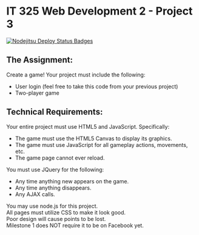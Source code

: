 IT 325 Web Development 2 - Project 3
=========

[![Nodejitsu Deploy Status Badges](https://webhooks.nodejitsu.com/bfm09a/webdev-project3.png)](https://webops.nodejitsu.com#bfm09a/webdev-project3)

The Assignment:
-----------------
Create a game!  Your project must include the following:

* User login (feel free to take this code from your previous project)
* Two-player game

Technical Requirements:
-----------------
Your entire project must use HTML5 and JavaScript.  Specifically:

* The game must use the HTML5 Canvas to display its graphics.
* The game must use JavaScript for all gameplay actions, movements, etc.
* The game page cannot ever reload.

You must use JQuery for the following:

* Any time anything new appears on the game.
* Any time anything disappears.
* Any AJAX calls.

You may use node.js for this project.  
All pages must utilize CSS to make it look good.   
Poor design will cause points to be lost.  
Milestone 1 does NOT require it to be on Facebook yet.